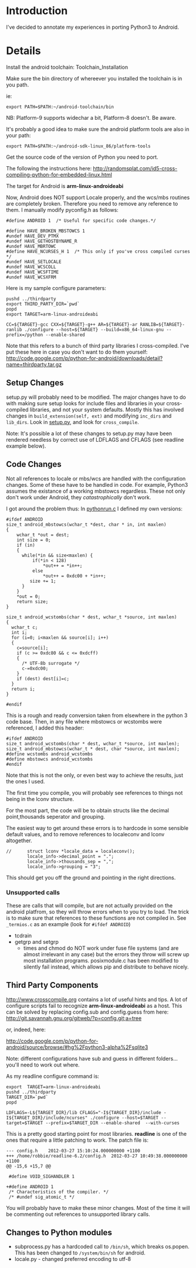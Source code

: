 # Introduction #

I've decided to annotate my experiences in porting Python3 to Android.

# Details #

Install the android toolchain: Toolchain\_Installation

Make sure the bin directory of whereever you installed the toolchain is in you path.

ie:
```
export PATH=$PATH:~/android-toolchain/bin
```

NB: Platform-9 supports widechar a bit, Platform-8 doesn't. Be aware.

It's probably a good idea to make sure the android platform tools are also in your path:

```
export PATH=$PATH:~/android-sdk-linux_86/platform-tools
```

Get the source code of the version of Python you need to port.

The following the instructions here:
http://randomsplat.com/id5-cross-compiling-python-for-embedded-linux.html

The target for Android is **arm-linux-androideabi**

Now, Android does NOT support Locale properly, and the wcs/mbs routines are completely broken.
Therefore you need to remove any reference to them.
I manually modify pyconfig.h as follows:

```
#define ANDROID 1  /* Useful for specific code changes.*/

#define HAVE_BROKEN_MBSTOWCS 1
#undef HAVE_DEV_PTMX
#undef HAVE_GETHOSTBYNAME_R
#undef HAVE_MBRTOWC
#define HAVE_NCURSES_H 1  /* This only if you've cross compiled curses */
#undef HAVE_SETLOCALE
#undef HAVE_WCSCOLL
#undef HAVE_WCSFTIME
#undef HAVE_WCSXFRM
```

Here is my sample configure parameters:
```
pushd ../thirdparty
export THIRD_PARTY_DIR=`pwd`
popd
export TARGET=arm-linux-androideabi

CC=${TARGET}-gcc CXX=${TARGET}-g++ AR=${TARGET}-ar RANLIB=${TARGET}-ranlib ./configure --host=${TARGET} --build=x86_64-linux-gnu --prefix=/python --enable-shared
```

Note that this refers to a bunch of third party libraries I cross-compiled.
I've put these here in case you don't want to do them yourself:
http://code.google.com/p/python-for-android/downloads/detail?name=thirdparty.tar.gz

## Setup Changes ##

setup.py will probably need to be modified. The major changes have to do with making sure setup looks for include files and libraries in your cross-compiled libraries, and not your system defaults.
Mostly this has involved changes in `build_extension(self, ext)` and modifying `inc_dirs` and `lib_dirs`. Look in [setup.py](http://code.google.com/p/python-for-android/source/browse/python3-alpha/python3-src/setup.py), and look for `cross_compile`.

Note: It's possible a lot of these changes to setup.py may have been rendered needless by correct use of LDFLAGS and CFLAGS (see readline example below).

## Code Changes ##
Not all references to locale or mbs/wcs are handled with the configuration changes. Some of these have to be handled in code.
For example, Python3 assumes the existance of a working mbstowcs regardless. These not only don't work under Android, they _catastrophically_ don't work.

I got around the problem thus:
In [pythonrun.c](http://code.google.com/p/python-for-android/source/browse/python3-alpha/python3-src/Python/pythonrun.c) I defined my own versions:

```
#ifdef ANDROID
size_t android_mbstowcs(wchar_t *dest, char * in, int maxlen) 
{
    wchar_t *out = dest;
    int size = 0;
    if (in) 
    {
      while(*in && size<maxlen) {
          if(*in < 128)
              *out++ = *in++;
          else
              *out++ = 0xdc00 + *in++;
         size += 1;     
      }
    }  
    *out = 0;
    return size;
}  

size_t android_wcstombs(char * dest, wchar_t *source, int maxlen)
{
  wchar_t c;
  int i;
  for (i=0; i<maxlen && source[i]; i++) 
  {
    c=source[i];
    if (c >= 0xdc80 && c <= 0xdcff) 
    {
      /* UTF-8b surrogate */
      c-=0xdc00;
    }
    if (dest) dest[i]=c;  
  }
  return i;  
}
  
#endif

```

This is a rough and ready conversion taken from elsewhere in the python 3 code base. Then, in any file where mbstowcs or wcstombs were referenced, I added this header:

```
#ifdef ANDROID
size_t android_wcstombs(char * dest, wchar_t *source, int maxlen);
size_t android_mbstowcs(wchar_t * dest, char *source, int maxlen);
#define wcstombs android_wcstombs
#define mbstowcs android_wcstombs
#endif
```

Note that this is not the only, or even best way to achieve the results, just the ones I used.

The first time you compile, you will probably see references to things not being in the lconv structure.

For the most part, the code will be to obtain structs like the decimal point,thousands seperator and grouping.

The easiest way to get around these errors is to hardcode in some sensible default values, and to remove references to localeconv and lconv altogether.
```
//      struct lconv *locale_data = localeconv();
        locale_info->decimal_point = ".";
        locale_info->thousands_sep = ",";
        locale_info->grouping = "3";
```

This should get you off the ground and pointing in the right directions.

### Unsupported calls ###
These are calls that will compile, but are not actually provided on the android platfrom, so they will throw errors when to you try to load. The trick is to make sure that references to these functions are not compiled in. See `_termios.c` as an example (look for `#ifdef ANDROID`)
  * tcdrain
  * getgrp and setgrp
    * times and chmod do NOT work under fuse file systems (and are almost irrelevant in any case) but the errors they throw will screw up most installation programs. posixmodule.c has been modified to silently fail instead, which allows pip and distribute to behave nicely.

## Third Party Components ##
http://www.crosscompile.org contains a lot of useful hints and tips.
A lot of configure scripts fail to recognize **arm-linux-androideabi** as a host. This can be solved by replacing config.sub and config.guess from here:
http://git.savannah.gnu.org/gitweb/?p=config.git;a=tree

or, indeed, here:

http://code.google.com/p/python-for-android/source/browse/#hg%2Fpython3-alpha%2Fsqlite3


Note: different configurations have sub and guess in different folders... you'll need to work out where.

As my readline configure command is:
```
export  TARGET=arm-linux-androideabi
pushd ../thirdparty
TARGET_DIR=`pwd`
popd

LDFLAGS=-L${TARGET_DIR}/lib CFLAGS="-I${TARGET_DIR}/include -I${TARGET_DIR}/include/ncurses" ./configure --host=$TARGET --target=$TARGET --prefix=$TARGET_DIR --enable-shared  --with-curses 
```

This is a pretty good starting point for most libraries. **readline** is one of the ones that require a little patching to work. The patch file is:

```
--- config.h	2012-03-27 15:10:24.000000000 +1100
+++ /home/robbie/readline-6.2/config.h	2012-03-27 10:49:38.000000000 +1100
@@ -15,6 +15,7 @@
 
 #define VOID_SIGHANDLER 1
 
+#define ANDROID 1
 /* Characteristics of the compiler. */
 /* #undef sig_atomic_t */
```

You will probably have to make these minor changes. Most of the time it will be commenting out references to unsupported library calls.

## Changes to Python modules ##
  * subprocess.py has a hardcoded call to `/bin/sh`, which breaks os.popen. This has been changed to `/system/bin/sh` for android.
  * locale.py - changed preferred encoding to utf-8